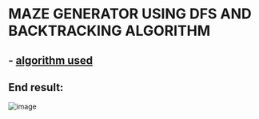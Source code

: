 # MAZE GENERATOR USING DFS AND BACKTRACKING ALGORITHM

## - [algorithm used](https://en.wikipedia.org/wiki/Maze_generation_algorithm#Randomized_depth-first_search)
## End result:
![image](https://user-images.githubusercontent.com/61610570/131227245-f3309f6b-8538-4d60-8484-5a184d449d4b.png)

